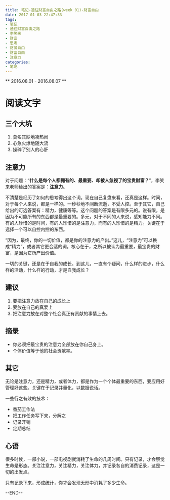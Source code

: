 ```yaml
---
title: 笔记-通往财富自由之路(week 01)-财富自由
date: 2017-01-03 22:47:33
tags:
- 笔记
- 通往财富自由之路
- 李笑来
- 财富
- 思考
- 财务自由
- 财富自由
- 注意力
categories:
- 笔记
---
```


** 2016.08.01 - 2016.08.07 **

# 阅读文字

## 三个大坑
1.  莫名其妙地凑热闹
2.  心急火燎地随大流
3.  操碎了别人的心肝

## 注意力

对于问题：“**什么是每个人都拥有的、最重要、却被人忽视了的宝贵财富？**”，李笑来老师给出的答案是：**注意力**。

不清楚是经历了如何的思考得出这个词。现在自己复盘来看，还真是这样。时间，对于每个人来说，都是一样的。一秒秒地不间断流逝，不受人控。至于其它，自己给出的可选答案有：精力，健康等等。这个问题的答案是有限多元的。说有限，是因为不可能所有的东西都是最重要的。多元，对于不同的人来说，感知能力不同。有的人珍惜的是时间，有的人珍惜的是注意力，而有的人珍惜的是精力。关键在于选择一个可以自控内控的东西。

“因为，最终，你的一切价值，都是你的注意力的产出。”这儿，“注意力”可以换成“精力”，或者其它更合适的词。核心在于，之所以被认为最重要，最宝贵的财富，是因为它所产出价值。

一切的关键，还是在于自我的成长。到这儿，一直有个疑问，什么样的进步，什么样的活动，什么样的行动，才是自我成长？

## 建议

1. 要把注意力放在自己的成长上
2. 要放在自己的真爱上
3. 把注意力放在对整个社会真正有贡献的事情上去。

## 摘录
- 你必须把最宝贵的注意力全部放在你自己身上。
- 个体价值等于他的社会贡献率。

## 其它
无论是注意力，还是精力，或者体力，都是作为一个个体最重要的东西，要应用好管理好这些。关键在于记录并量化，以数据说话。

一些行之有效的技术：
- 番茄工作法
- 把工作任务写下来，分解之
- 记录开销
- 定期总结

## 心语
很多时候，一部小说，一部电视剧就消耗了生命的几周时间。只有记录，才会察觉生命是形态。关注注意力，关注精力，关注体力，并记录各自的消费记录，这是一切的出发点。

只有记录下来，形成统计，你才会发现无形中消耗了多少生命。

--END--

